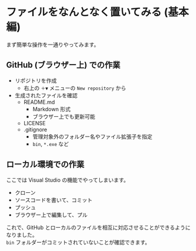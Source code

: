 # ファイルをなんとなく置いてみる (基本編)
まず簡単な操作を一通りやってみます。

## GitHub (ブラウザー上) での作業
- リポジトリを作成
  - 右上の `＋▼` メニューの `New repository` から
- 生成されたファイルを確認
  - README.md
    - Markdown 形式
    - ブラウザー上でも更新可能
  - LICENSE
  - .gitignore
    - 管理対象外のフォルダー名やファイル拡張子を指定
    - `bin`, `*.exe` など

## ローカル環境での作業
ここでは Visual Studio の機能でやってしまいます。
- クローン
- ソースコードを書いて、コミット
- プッシュ
- ブラウザー上で編集して、プル

これで、GitHub とローカルのファイルを相互に対応させることができるようになりました。  
`bin` フォルダーがコミットされていないことが確認できます。
